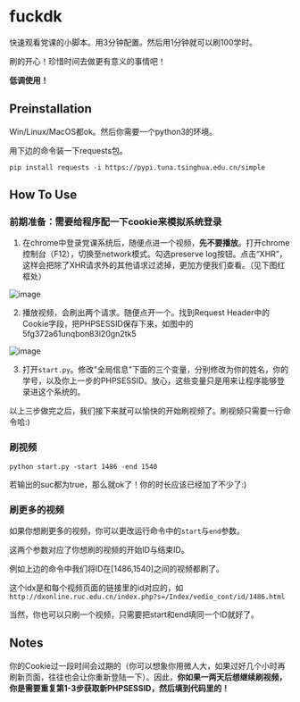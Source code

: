 # fuckdk

快速观看党课的小脚本。用3分钟配置。然后用1分钟就可以刷100学时。

刷的开心！珍惜时间去做更有意义的事情吧！


**低调使用！**

## Preinstallation

Win/Linux/MacOS都ok。然后你需要一个python3的环境。

用下边的命令装一下requests包。

```pip install requests -i https://pypi.tuna.tsinghua.edu.cn/simple```


## How To Use 

### 前期准备：需要给程序配一下cookie来模拟系统登录

1. 在chrome中登录党课系统后，随便点进一个视频，**先不要播放**。打开chrome控制台（F12），切换至network模式。勾选preserve log按钮。点击“XHR”，这样会把除了XHR请求外的其他请求过滤掉，更加方便我们查看。（见下图红框处）

![image](figures/p1.png)

2. 播放视频，会刷出两个请求。随便点开一个。找到Request Header中的Cookie字段，把PHPSESSID保存下来，如图中的5fg372a61unqbon83l20gn2tk5

![image](figures/p2.png)

3. 打开```start.py```。修改"全局信息"下面的三个变量，分别修改为你的姓名，你的学号，以及你上一步的PHPSESSID。放心，这些变量只是用来让程序能够登录进这个系统的。

以上三步做完之后，我们接下来就可以愉快的开始刷视频了。刷视频只需要一行命令哈:)


### 刷视频

```python start.py -start 1486 -end 1540```

若输出的suc都为true，那么就ok了！你的时长应该已经加了不少了:)

### 刷更多的视频

如果你想刷更多的视频，你可以更改运行命令中的```start```与```end```参数。

这两个参数对应了你想刷的视频的开始ID与结束ID。

例如上边的命令中我们将ID在[1486,1540]之间的视频都刷了。

这个idx是和每个视频页面的链接里的id对应的，如```http://dxonline.ruc.edu.cn/index.php?s=/Index/vedio_cont/id/1486.html```

当然，你也可以只刷一个视频，只需要把start和end填同一个ID就好了。




## Notes

你的Cookie过一段时间会过期的（你可以想象你用微人大，如果过好几个小时再刷新页面，往往也会让你重新登陆一下）。因此，**你如果一两天后想继续刷视频，你是需要重复第1-3步获取新PHPSESSID，然后填到代码里的！**
